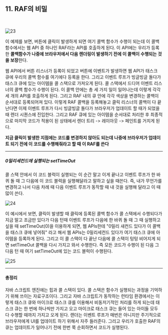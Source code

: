 ## 11. RAF의 비밀

<br>

![23](https://user-images.githubusercontent.com/75867748/109422871-9f97cd00-7a20-11eb-8f58-dc8dba63ecd0.png)

이 예제를 보면, 버튼에 클릭이 발생하게 되면 여기 콜백 함수가 수행이 되는데 이 콜백 함수에서는 웹 API 중 하나인 RAF라는 API를 호출하게 된다. 이 API에는 우리가 등록한 <B>콜백함수가 나중에 브라우저에서 다음 렌더링이 발생하기 전에 이 콜백이 수행되는 것을 보장</B>한다.

웹 API에서 버튼 리스너가 등록이 되었고 버튼에 이벤트가 발생하면 웹 API가 태스크 큐에 우리의 콜백 함수를 여기에다 등록을 한다. 그리고 이벤트 루프가 빙글빙글 돌다가 태스크 큐에 있는 아이템을 콜 스택으로 가져오게 된다. 콜 스택에서 드디어 이벤트 리스너의 콜백 함수가 수행이 된다. 이 콜백 안에는 총 세 가지 일이 일어나는데 이렇게 각각 세 개의 API를 호출하게 된다. 그리고 RAF 내의 큐 안에 각각 색상을 변경하는 콜백이 순서대로 등록되어져 있다. 이렇게 RAF 콜백을 등록해놓고 클릭 리스너의 콜백이 다 끝난다면 이제 이벤트 루프가 다시 빙글빙글 돌다가 브라우저가 업데이트 할 때가 되었을 때 렌더 시퀀스에 진입한다. 그리고 RAF 큐에 있는 아이템을 순서대로 처리한 후 최종적으로 마지막 코드가 적용이 된 상태에서 렌더 트리 -> 레이아웃 -> 페인트를 거치게 된다.

<b>지금 클릭이 발생한 지점에는 코드를 변경하지 않아도 되는데 나중에 브라우저가 업데이트 되기 전에 이 코드를 수행해줘라고 할 때 이 RAF를 쓴다</b>

---

##### 0밀리세컨드에 실행되는 setTimeOut

콜 스택 안에서 이 코드 블럭이 실행되는 이 순간 말고 이게 끝나고 이벤트 루프가 한 바퀴 돌 때 그 다음에 이 코드 블럭을 실행해달라고 말하고 싶을 때쓴다. 즉, 내가 무언가를 변경하고 나서 다음 차례 때 다음 이벤트 루프가 동작할 때 내 것을 실행해 달라고 이 때 많이 쓴다.

![24](https://user-images.githubusercontent.com/75867748/109422956-fdc4b000-7a20-11eb-8675-ee82e6c303ff.jpg)

이 예시에서 보면, 클릭이 발생할 때 클릭에 등록된 콜백 함수가 콜 스택에서 수행되다가 지금 말고 조금만 있다가 다음 턴때 이벤트 루프가 다음에 한 바퀴 돌 때 그 때 실행하고 싶을 때 setTimeOut(0)을 이용하게 되면, 웹 APIs한테 "0밀리 새컨드 있다가 이 콜백을 태스크 큐에 넣어줘" 라고 해서 웹 APIs는 0밀리세컨드 있다가 여기 태스크 큐에 아이템을 등록하게 된다. 그리고 이 콜 스택이 다 끝난 다음에 콜 스택이 텅텅 비어지게 되면 setTimeOut 콜백을 다시 가지고 와서 수행한다. 즉 모든 코드가 수행이 된 다음 그 다음 턴 때 여기 setTimeOut에 있는 코드 블럭이 수행된다.

![25](https://user-images.githubusercontent.com/75867748/109422958-fef5dd00-7a20-11eb-8aa2-cde0681119c9.png)

---

#### 총정리

자바 스크립트 엔진에는 힙과 콜 스택이 있다.
콜 스택은 함수가 실행되는 과정을 기억하기 위해 쓰이는 자료구조이다. 그리고 자바 스크립트가 동작하는 런타임 환경에서는 이렇게 태스크 큐와 마이크로 태스크 큐를 이용해서 비동저기적인 처리를 하게 되는데 태스크 큐는 한 번에 하나씩만 가지고 오고 마이크로 태스크 큐는 들어 있는 아이들 모두 다 수행할 때까지 가지고 오게 된다. 랜더는 이벤트 루프가 매번은 아니지만 주기적으로 브라우저에게 UI를 업데이트 하기 위해서 자주 들러준다. 그리고 우리가 호출한 RAF의 큐는 업데이트가 일어나기 전에 한번 쭉 순회하면서 코드가 실행된다.
